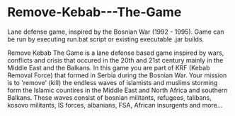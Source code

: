# Remove-Kebab---The-Game
Lane defense game, inspired by the Bosnian War (1992 - 1995). 
Game can be run by executing run.bat script or existing executable .jar builds.

Remove Kebab The Game is a lane defense based game inspired by wars, conflicts and crisis that occured in the 20th and 21st century mainly in the Middle East and the Balkans. In this game you are part of KRF (Kebab Removal Force) that formed in Serbia during the Bosnian War. Your mission is to 'remove' (kill) the endless waves of islamists and muslims storming form the Islamic countires in the Middle East and North Africa and southern Balkans. These waves consist of bosnian militants, refugees, talibans, kosovo militants, IS forces, albanians, FSA, African insurgents and more... 
